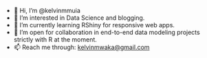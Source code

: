 - 👋 Hi, I’m @kelvinmmuia
- 👀 I’m interested in Data Science and blogging.
- 🌱 I’m currently learning RShiny for responsive web apps.
- 💞️ I’m open for collaboration in end-to-end data modeling projects strictly with R at the moment.
- 📫 Reach me through: kelvinmwaka@gmail.com
<!---
kelvinmmuia/kelvinmmuia is a ✨ special ✨ repository because its `README.md` (this file) appears on your GitHub profile.
You can click the Preview link to take a look at your changes.
--->
